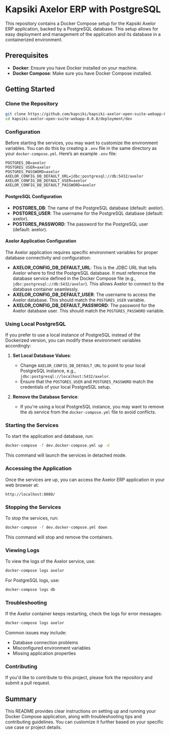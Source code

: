 # Kapsiki Axelor ERP with PostgreSQL

This repository contains a Docker Compose setup for the Kapsiki Axelor ERP application, backed by a PostgreSQL database. This setup allows for easy deployment and management of the application and its database in a containerized environment.

## Prerequisites

- **Docker**: Ensure you have Docker installed on your machine.
- **Docker Compose**: Make sure you have Docker Compose installed.

## Getting Started

### Clone the Repository

```bash
git clone https://github.com/kapsiki/kapsiki-axelor-open-suite-webapp-8.0.8.git
cd kapsiki-axelor-open-suite-webapp-8.0.8/deployment/dev
```

### Configuration

Before starting the services, you may want to customize the environment variables. You can do this by creating a `.env` file in the same directory as your `docker-compose.yml`. Here’s an example `.env` file:

```env
POSTGRES_DB=axelor
POSTGRES_USER=axelor
POSTGRES_PASSWORD=axelor
AXELOR_CONFIG_DB_DEFAULT_URL=jdbc:postgresql://db:5432/axelor
AXELOR_CONFIG_DB_DEFAULT_USER=axelor
AXELOR_CONFIG_DB_DEFAULT_PASSWORD=axelor
```

#### PostgreSQL Configuration
- **POSTGRES_DB**: The name of the PostgreSQL database (default: axelor).
- **POSTGRES_USER**: The username for the PostgreSQL database (default: axelor).
- **POSTGRES_PASSWORD**: The password for the PostgreSQL user (default: axelor).

#### Axelor Application Configuration
The Axelor application requires specific environment variables for proper database connectivity and configuration:

- **AXELOR_CONFIG_DB_DEFAULT_URL**: This is the JDBC URL that tells Axelor where to find the PostgreSQL database. It must reference the database service defined in the Docker Compose file (e.g., `jdbc:postgresql://db:5432/axelor`). This allows Axelor to connect to the database container seamlessly.
- **AXELOR_CONFIG_DB_DEFAULT_USER**: The username to access the Axelor database. This should match the `POSTGRES_USER` variable.
- **AXELOR_CONFIG_DB_DEFAULT_PASSWORD**: The password for the Axelor database user. This should match the `POSTGRES_PASSWORD` variable.

### Using Local PostgreSQL

If you prefer to use a local instance of PostgreSQL instead of the Dockerized version, you can modify these environment variables accordingly:

1. **Set Local Database Values**:
   - Change `AXELOR_CONFIG_DB_DEFAULT_URL` to point to your local PostgreSQL instance, e.g., `jdbc:postgresql://localhost:5432/axelor`.
   - Ensure that the `POSTGRES_USER` and `POSTGRES_PASSWORD` match the credentials of your local PostgreSQL setup.

2. **Remove the Database Service**:
   - If you're using a local PostgreSQL instance, you may want to remove the `db` service from the `docker-compose.yml` file to avoid conflicts.

### Starting the Services

To start the application and database, run:

```bash
docker-compose -f dev.docker-compose.yml up -d
```

This command will launch the services in detached mode.

### Accessing the Application

Once the services are up, you can access the Axelor ERP application in your web browser at:

```
http://localhost:8080/
```

### Stopping the Services

To stop the services, run:

```bash
docker-compose -f dev.docker-compose.yml down
```

This command will stop and remove the containers.

### Viewing Logs

To view the logs of the Axelor service, use:

```bash
docker-compose logs axelor
```

For PostgreSQL logs, use:

```bash
docker-compose logs db
```

### Troubleshooting

If the Axelor container keeps restarting, check the logs for error messages:

```bash
docker-compose logs axelor
```

Common issues may include:
- Database connection problems
- Misconfigured environment variables
- Missing application properties

### Contributing

If you'd like to contribute to this project, please fork the repository and submit a pull request.

## Summary

This README provides clear instructions on setting up and running your Docker Compose application, along with troubleshooting tips and contributing guidelines. You can customize it further based on your specific use case or project details.
